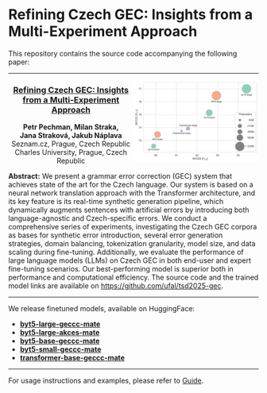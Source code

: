 # Refining Czech GEC: Insights from a Multi-Experiment Approach

This repository contains the source code accompanying the following paper:

---

<img src="figures/bubble_chart.svg" alt="Bubble chart" align="right" style="width: 50%">

<h3 align="center"><a href="https://arxiv.org/pdf/2506.22402">Refining Czech GEC: Insights from a Multi-Experiment Approach</a></h3>

<p align="center">
  <b>Petr Pechman, Milan Straka, Jana Straková, Jakub Náplava</b><br>
  Seznam.cz, Prague, Czech Republic<br>
  Charles University, Prague, Czech Republic
</p>

**Abstract:**  We present a grammar error correction (GEC) system that achieves
state of the art for the Czech language. Our system is based on a neural network
translation approach with the Transformer architecture, and its key feature is
its real-time synthetic generation pipeline, which dynamically augments
sentences with artificial errors by introducing both language-agnostic and
Czech-specific errors. We conduct a comprehensive series of experiments,
investigating the Czech GEC corpora as bases for synthetic error introduction,
several error generation strategies, domain balancing, tokenization granularity,
model size, and data scaling during fine-tuning. Additionally, we evaluate the
performance of large language models (LLMs) on Czech GEC in both end-user and
expert fine-tuning scenarios. Our best-performing model is superior both in
performance and computational efficiency. The source code and the trained model
links are available on https://github.com/ufal/tsd2025-gec. <br clear="both">

---

We release finetuned models, available on HuggingFace:

- [**byt5-large-geccc-mate**](https://huggingface.co/ufal/byt5-large-geccc-mate)
- [**byt5-large-akces-mate**](https://huggingface.co/ufal/byt5-large-akces-mate)
- [**byt5-base-geccc-mate**](https://huggingface.co/ufal/byt5-base-geccc-mate)
- [**byt5-small-geccc-mate**](https://huggingface.co/ufal/byt5-small-geccc-mate)
- [**transformer-base-geccc-mate**](https://huggingface.co/ufal/transformer-base-geccc-mate)

---

For usage instructions and examples, please refer to [Guide](./guide.md).
